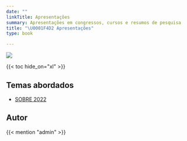 ```yaml
---
date: ""
linkTitle: Apresentações
summary: Apresentações em congressos, cursos e resumos de pesquisa 
title: "\U0001F4D2 Apresentações"
type: book

---
```


![](https://venngage-wordpress-pt.s3.amazonaws.com/uploads/2019/11/apresenta%C3%A7%C3%A3o.png)

{{< toc hide_on="xl" >}}

## Temas abordados

- [SOBRE 2022](https://ecoaplic.org/en/slides_aulas/apresentacoes/sobre_2022#1)


## Autor

{{< mention "admin" >}}

